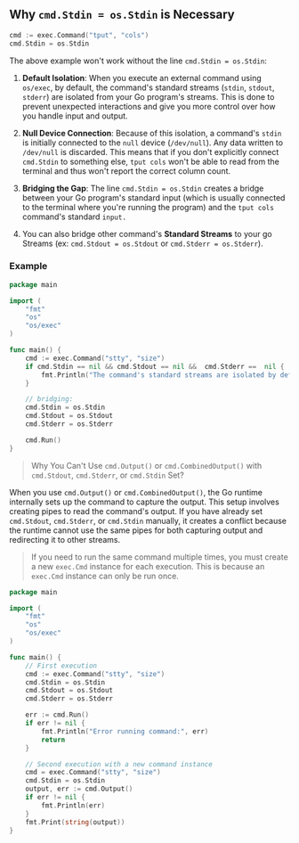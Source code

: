## Why `cmd.Stdin = os.Stdin` is Necessary

```go
cmd := exec.Command("tput", "cols")
cmd.Stdin = os.Stdin
```

The above example won't work without the line `cmd.Stdin = os.Stdin`:

1. **Default Isolation**: When you execute an external command using `os/exec`, by default, the command's standard streams (`stdin`, `stdout`, `stderr`) are isolated from your Go program's streams. This is done to prevent unexpected interactions and give you more control over how you handle input and output.

2. **Null Device Connection**: Because of this isolation, a command's `stdin` is initially connected to the `null` device (`/dev/null`). Any data written to `/dev/null` is discarded. This means that if you don't explicitly connect `cmd.Stdin` to something else, `tput cols` won't be able to read from the terminal and thus won't report the correct column count.

3. **Bridging the Gap**: The line `cmd.Stdin = os.Stdin` creates a bridge between your Go program's standard input (which is usually connected to the terminal where you're running the program) and the `tput cols` command's standard `input.`

4. You can also bridge other command's **Standard Streams** to your go Streams (ex: `cmd.Stdout = os.Stdout` or `cmd.Stderr = os.Stderr`).


### Example

```go
package main

import (
	"fmt"
	"os"
	"os/exec"
)

func main() {
	cmd := exec.Command("stty", "size")
	if cmd.Stdin == nil && cmd.Stdout == nil &&  cmd.Stderr ==  nil {
		fmt.Println("The command's standard streams are isolated by default")
	}

    // bridging:
	cmd.Stdin = os.Stdin
	cmd.Stdout = os.Stdout
	cmd.Stderr = os.Stderr

	cmd.Run()
}
```

> Why You Can't Use `cmd.Output()` or `cmd.CombinedOutput()` with `cmd.Stdout`, `cmd.Stderr`, or `cmd.Stdin` Set?

When you use `cmd.Output()` or `cmd.CombinedOutput()`, the Go runtime internally sets up the command to capture the output. This setup involves creating pipes to read the command's output. If you have already set `cmd.Stdout`, `cmd.Stderr`, or `cmd.Stdin` manually, it creates a conflict because the runtime cannot use the same pipes for both capturing output and redirecting it to other streams.


> If you need to run the same command multiple times, you must create a new `exec.Cmd` instance for each execution. This is because an `exec.Cmd` instance can only be run once.


```go
package main

import (
	"fmt"
	"os"
	"os/exec"
)

func main() {
	// First execution
	cmd := exec.Command("stty", "size")
	cmd.Stdin = os.Stdin
	cmd.Stdout = os.Stdout
	cmd.Stderr = os.Stderr

	err := cmd.Run()
	if err != nil {
		fmt.Println("Error running command:", err)
		return
	}

	// Second execution with a new command instance
	cmd = exec.Command("stty", "size")
	cmd.Stdin = os.Stdin
	output, err := cmd.Output()
	if err != nil {
		fmt.Println(err)
	}
	fmt.Print(string(output))
}
```
